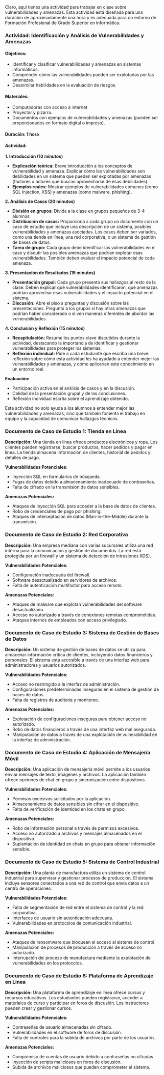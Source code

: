 
Claro, aquí tienes una actividad para trabajar en clase sobre vulnerabilidades y amenazas. Esta actividad está diseñada para una duración de aproximadamente una hora y es adecuada para un entorno de Formación Profesional de Grado Superior en informática.

### Actividad: **Identificación y Análisis de Vulnerabilidades y Amenazas**

#### Objetivos:
- Identificar y clasificar vulnerabilidades y amenazas en sistemas informáticos.
- Comprender cómo las vulnerabilidades pueden ser explotadas por las amenazas.
- Desarrollar habilidades en la evaluación de riesgos.

#### Materiales:
- Computadoras con acceso a internet.
- Proyector y pizarra.
- Documentos con ejemplos de vulnerabilidades y amenazas (pueden ser proporcionados en formato digital o impreso).

#### Duración: 1 hora

#### Actividad:

**1. Introducción (10 minutos)**
   - **Explicación teórica:** Breve introducción a los conceptos de vulnerabilidad y amenaza. Explicar cómo las vulnerabilidades son debilidades en un sistema que pueden ser explotadas por amenazas (factores o actores que buscan aprovecharse de esas debilidades).
   - **Ejemplos reales:** Mostrar ejemplos de vulnerabilidades comunes (como SQL Injection, XSS) y amenazas (como malware, phishing).

**2. Análisis de Casos (20 minutos)**
   - **División en grupos:** Divide a la clase en grupos pequeños de 3-4 alumnos.
   - **Distribución de casos:** Proporciona a cada grupo un documento con un caso de estudio que incluye una descripción de un sistema, posibles vulnerabilidades y amenazas asociadas. Los casos deben ser variados, como una tienda en línea, una red corporativa, o un sistema de gestión de bases de datos.
   - **Tarea de grupo:** Cada grupo debe identificar las vulnerabilidades en el caso y discutir las posibles amenazas que podrían explotar esas vulnerabilidades. También deben evaluar el impacto potencial de cada amenaza.

**3. Presentación de Resultados (15 minutos)**
   - **Presentación grupal:** Cada grupo presenta sus hallazgos al resto de la clase. Deben explicar qué vulnerabilidades identificaron, qué amenazas podrían aprovechar esas vulnerabilidades y el impacto potencial en el sistema.
   - **Discusión:** Abre el piso a preguntas y discusión sobre las presentaciones. Pregunta a los grupos si hay otras amenazas que podrían haber considerado o si ven maneras diferentes de abordar las vulnerabilidades.

**4. Conclusión y Reflexión (15 minutos)**
   - **Recapitulación:** Resume los puntos clave discutidos durante la actividad, destacando la importancia de identificar y gestionar vulnerabilidades para proteger los sistemas.
   - **Reflexión individual:** Pide a cada estudiante que escriba una breve reflexión sobre cómo esta actividad les ha ayudado a entender mejor las vulnerabilidades y amenazas, y cómo aplicarían este conocimiento en un entorno real.

**Evaluación:**
- Participación activa en el análisis de casos y en la discusión.
- Calidad de la presentación grupal y de las conclusiones.
- Reflexión individual escrita sobre el aprendizaje obtenido.

Esta actividad no solo ayuda a los alumnos a entender mejor las vulnerabilidades y amenazas, sino que también fomenta el trabajo en equipo y la capacidad de comunicar hallazgos técnicos.


### Documento de Caso de Estudio 1: Tienda en Línea

**Descripción:** Una tienda en línea ofrece productos electrónicos y ropa. Los clientes pueden registrarse, buscar productos, hacer pedidos y pagar en línea. La tienda almacena información de clientes, historial de pedidos y detalles de pago.

**Vulnerabilidades Potenciales:**

- Inyección SQL en formularios de búsqueda.
- Fugas de datos debido a almacenamiento inadecuado de contraseñas.
- Falta de cifrado en la transmisión de datos sensibles.

**Amenazas Potenciales:**

- Ataques de inyección SQL para acceder a la base de datos de clientes.
- Robo de credenciales de pago por phishing.
- Ataques de interceptación de datos (Man-in-the-Middle) durante la transmisión.

### Documento de Caso de Estudio 2: Red Corporativa

**Descripción:** Una empresa mediana con varias sucursales utiliza una red interna para la comunicación y gestión de documentos. La red está protegida por un firewall y un sistema de detección de intrusiones (IDS).

**Vulnerabilidades Potenciales:**

- Configuración inadecuada del firewall.
- Software desactualizado en servidores de archivos.
- Falta de autenticación multifactor para acceso remoto.

**Amenazas Potenciales:**

- Ataques de malware que explotan vulnerabilidades del software desactualizado.
- Acceso no autorizado a través de conexiones remotas comprometidas.
- Ataques internos de empleados con acceso privilegiado.

### Documento de Caso de Estudio 3: Sistema de Gestión de Bases de Datos

**Descripción:** Un sistema de gestión de bases de datos se utiliza para almacenar información crítica de clientes, incluyendo datos financieros y personales. El sistema está accesible a través de una interfaz web para administradores y usuarios autorizados.

**Vulnerabilidades Potenciales:**

- Acceso no restringido a la interfaz de administración.
- Configuraciones predeterminadas inseguras en el sistema de gestión de bases de datos.
- Falta de registros de auditoría y monitoreo.

**Amenazas Potenciales:**

- Explotación de configuraciones inseguras para obtener acceso no autorizado.
- Robo de datos financieros a través de una interfaz web mal asegurada.
- Manipulación de datos a través de una explotación de vulnerabilidad en la interfaz de administración.

### Documento de Caso de Estudio 4: Aplicación de Mensajería Móvil

**Descripción:** Una aplicación de mensajería móvil permite a los usuarios enviar mensajes de texto, imágenes y archivos. La aplicación también ofrece opciones de chat en grupo y sincronización entre dispositivos.

**Vulnerabilidades Potenciales:**

- Permisos excesivos solicitados por la aplicación.
- Almacenamiento de datos sensibles sin cifrar en el dispositivo.
- Falta de verificación de identidad en los chats en grupo.

**Amenazas Potenciales:**

- Robo de información personal a través de permisos excesivos.
- Acceso no autorizado a archivos y mensajes almacenados en el dispositivo.
- Suplantación de identidad en chats en grupo para obtener información sensible.

### Documento de Caso de Estudio 5: Sistema de Control Industrial

**Descripción:** Una planta de manufactura utiliza un sistema de control industrial para supervisar y gestionar procesos de producción. El sistema incluye sensores conectados a una red de control que envía datos a un centro de operaciones.

**Vulnerabilidades Potenciales:**

- Falta de segmentación de red entre el sistema de control y la red corporativa.
- Interfaces de usuario sin autenticación adecuada.
- Vulnerabilidades en protocolos de comunicación industrial.

**Amenazas Potenciales:**

- Ataques de ransomware que bloquean el acceso al sistema de control.
- Manipulación de procesos de producción a través de acceso no autorizado.
- Interrupción del proceso de manufactura mediante la explotación de vulnerabilidades en los protocolos.

### Documento de Caso de Estudio 6: Plataforma de Aprendizaje en Línea

**Descripción:** Una plataforma de aprendizaje en línea ofrece cursos y recursos educativos. Los estudiantes pueden registrarse, acceder a materiales de curso y participar en foros de discusión. Los instructores pueden crear y gestionar cursos.

**Vulnerabilidades Potenciales:**

- Contraseñas de usuario almacenadas sin cifrado.
- Vulnerabilidades en el software de foros de discusión.
- Falta de controles para la subida de archivos por parte de los usuarios.

**Amenazas Potenciales:**

- Compromiso de cuentas de usuario debido a contraseñas no cifradas.
- Inyección de scripts maliciosos en foros de discusión.
- Subida de archivos maliciosos que pueden comprometer el sistema.